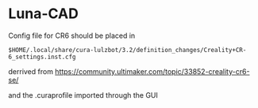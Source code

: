 # Luna-CAD

Config file for CR6 should be placed in

```
$HOME/.local/share/cura-lulzbot/3.2/definition_changes/Creality+CR-6_settings.inst.cfg
```

derrived from https://community.ultimaker.com/topic/33852-creality-cr6-se/

and the .curaprofile imported through the GUI
